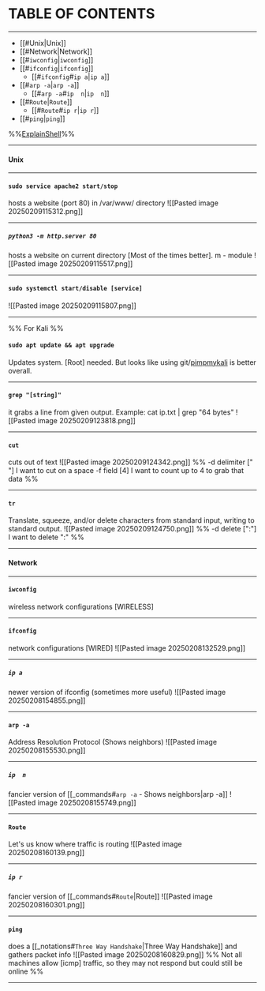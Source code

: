 # TABLE OF CONTENTS

---


- [[#Unix|Unix]]
- [[#Network|Network]]
- [[#`iwconfig`|`iwconfig`]]
- [[#`ifconfig`|`ifconfig`]]
	- [[#`ifconfig`#`ip a`|`ip a`]]
- [[#`arp -a`|`arp -a`]]
	- [[#`arp -a`#`ip  n`|`ip  n`]]
- [[#`Route`|`Route`]]
	- [[#`Route`#`ip r`|`ip r`]]
- [[#`ping`|`ping`]]



%%[ExplainShell](https://explainshell.com/)%%

---
#### Unix
---

#### `sudo service apache2 start/stop`
hosts a website (port 80) in /var/www/ directory
![[Pasted image 20250209115312.png]]

---

##### `python3 -m http.server 80`
hosts a website on current directory [Most of the times better]. m -  module
![[Pasted image 20250209115517.png]]

---
#### `sudo systemctl start/disable [service]`
![[Pasted image 20250209115807.png]]

---
%% For Kali %%
#### `sudo apt update && apt upgrade`
Updates system. [Root] needed. But looks like using git/[pimpmykali](https://github.com/Dewalt-arch/pimpmykali.git) is better overall.

---
#### `grep "[string]"`
it grabs a line from given output. Example: cat ip.txt | grep "64 bytes"
![[Pasted image 20250209123818.png]]

---

#### `cut`
cuts out of text
![[Pasted image 20250209124342.png]]
%%
-d delimiter [" "] I want to cut on a space
-f field [4] I want to count up to 4 to grab that data
%%

---

#### `tr`
Translate, squeeze, and/or delete characters from standard input, writing to standard output.
![[Pasted image 20250209124750.png]]
%%
-d delete [":"] I want to delete ":"
%%



































---
#### Network
---
####  `iwconfig`
wireless network configurations [WIRELESS]

---

#### `ifconfig`
network configurations [WIRED]
![[Pasted image 20250208132529.png]]

---

##### `ip a`
newer version of ifconfig (sometimes more useful)
![[Pasted image 20250208154855.png]]

---

#### `arp -a`
Address Resolution Protocol (Shows neighbors)
![[Pasted image 20250208155530.png]]

---
##### `ip  n`
fancier version  of [[_commands#`arp -a` - Shows neighbors|arp  -a]] 
![[Pasted image 20250208155749.png]]

---
#### `Route`
Let's us know where traffic is routing
![[Pasted image 20250208160139.png]]

---

##### `ip r`
fancier version of [[_commands#`Route`|Route]]
![[Pasted image 20250208160301.png]]

---
#### `ping`
does a [[_notations#`Three Way Handshake`|Three Way Handshake]] and gathers packet info
![[Pasted image 20250208160829.png]]
%%
Not all machines allow [icmp] traffic, so they may not respond but could still be online
%%

---












































